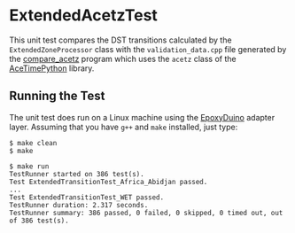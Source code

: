 # ExtendedAcetzTest

This unit test compares the DST transitions calculated by the
`ExtendedZoneProcessor` class with the `validation_data.cpp` file generated by
the [compare_acetz](../tools/compare_acetz) program which uses the `acetz` class
of the [AceTimePython](https://github.com/bxparks/AceTimePython) library.

## Running the Test

The unit test does run on a Linux machine using the
[EpoxyDuino](https://github.com/bxparks/EpoxyDuino) adapter layer.
Assuming that you have `g++` and `make` installed, just type:

```
$ make clean
$ make

$ make run
TestRunner started on 386 test(s).
Test ExtendedTransitionTest_Africa_Abidjan passed.
...
Test ExtendedTransitionTest_WET passed.
TestRunner duration: 2.317 seconds.
TestRunner summary: 386 passed, 0 failed, 0 skipped, 0 timed out, out of 386 test(s).
```
